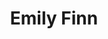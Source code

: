 ---
title: "Emily Finn"
presenter_id: emily_finn
layout: member_all_presentations
permalink: /member_full_publications/:presenter_id/
---